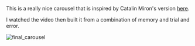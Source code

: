 This is a really nice carousel that is inspired by 
Catalin Miron's version [here](https://www.youtube.com/watch?v=cGTD4yYgEHc&t=456s).

I watched the video then built it from a combination of memory and trial and error.

![final_carousel](https://user-images.githubusercontent.com/4824919/88490475-c05ee800-cf50-11ea-81e0-2e01083738f9.gif)
